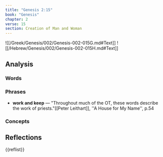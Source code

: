 ```yaml
---
title: "Genesis 2:15"
book: "Genesis"
chapter: 2
verse: 15
section: Creation of Man and Woman
---
```

![[/Greek/Genesis/002/Genesis-002-015G.md#Text]]
![[/Hebrew/Genesis/002/Genesis-002-015H.md#Text]]

## Analysis

### Words

### Phrases
- **work and keep** — "Throughout much of the OT, these words describe the work of priests."<ref>[[Peter Leithart]], ''A House for My Name'', p.54</ref>

### Concepts

## Reflections

{{reflist}}
